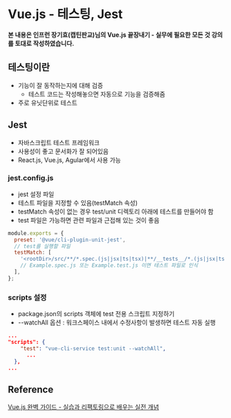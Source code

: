 # Vue.js - 테스팅,  Jest

**본 내용은 인프런 장기효(캡틴판교)님의 Vue.js 끝장내기 - 실무에 필요한 모든 것 강의를 토대로 작성하였습니다.**



## 테스팅이란

* 기능이 잘 동작하는지에 대해 검증
  * 테스트 코드는 작성해놓으면 자동으로 기능을 검증해줌
* 주로 유닛단위로 테스트



## Jest

* 자바스크립트 테스트 프레임워크
* 사용성이 좋고 문서화가 잘 되어있음
* React.js, Vue.js, Agular에서 사용 가능



### jest.config.js

* jest 설정 파일
* 테스트 파일을 지정할 수 있음(testMatch 속성)
* testMatch 속성이 없는 경우 test/unit 디렉토리 아래에 테스트를 만들어야 함
* test 파일은 가능하면 관련 파일과 근접해 있는 것이 좋음

```JavaScript
module.exports = {
  preset: '@vue/cli-plugin-unit-jest',
  // test를 실행할 파일
  testMatch: [
    '<rootDir>/src/**/*.spec.(js|jsx|ts|tsx)|**/__tests__/*.(js|jsx|ts|tsx)',
    // Example.spec.js 또는 Example.test.js 이면 테스트 파일로 인식
  ],
};
```



### scripts 설정

* package.json의 scripts 객체에 test 전용 스크립트 지정하기
* --watchAll 옵션 : 워크스페이스 내에서 수정사항이 발생하면 테스트 자동 실행

```json
...
"scripts": {
    "test": "vue-cli-service test:unit --watchAll",
	  ...
  },
...
```





## Reference

[Vue.js 완벽 가이드 - 실습과 리팩토링으로 배우는 실전 개념](https://www.inflearn.com/course/vue-js-%EB%81%9D%EB%82%B4%EA%B8%B0-%EC%BA%A1%ED%8B%B4%ED%8C%90%EA%B5%90/dashboard)

